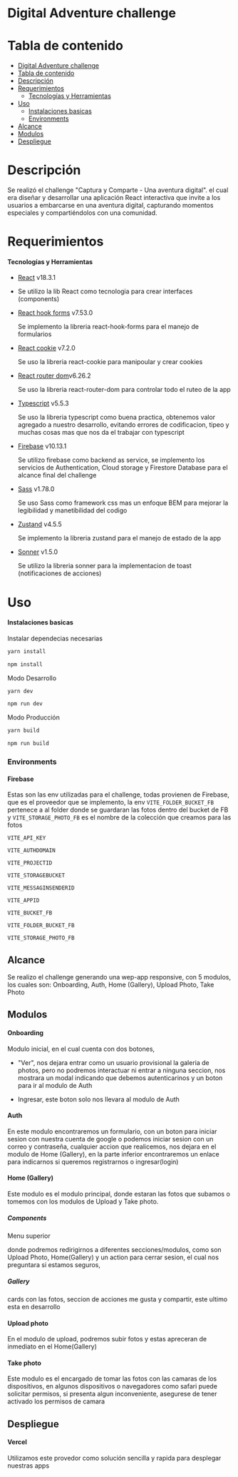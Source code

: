 # Digital Adventure challenge

# Tabla de contenido

- [Digital Adventure challenge](#Digital-Adventure-challenge)
- [Tabla de contenido](#Tabla-de-contenido)
- [Descripción](#Descripción)
- [Requerimientos](#Requerimientos)
  - [Tecnologías y Herramientas](#Tecnologías-y-Herramientas)
- [Uso](#Uso)
  - [Instalaciones basicas](#Instalaciones-basicas)
  - [Environments](#Environments)
- [Alcance](#Alcance)
- [Modulos](#Modulos)
- [Despliegue](#Despliegue)
    


# Descripción
Se realizó el challenge "Captura y Comparte - Una aventura digital".
el cual era diseñar y desarrollar una aplicación React interactiva que invite a los usuarios a embarcarse en una aventura digital, capturando momentos especiales y compartiéndolos con una comunidad.

# Requerimientos

#### Tecnologías y Herramientas

  - <a href="http://nodejs.org" target="_blank">React</a> v18.3.1
  - 
    Se utilizo la lib React como tecnologia para crear interfaces (components)

  - <a href="https://react-hook-form.com/" target="_blank">React hook forms</a> v7.53.0

    Se implemento la libreria react-hook-forms para el manejo de formularios

  - <a href="https://www.npmjs.com/package/react-cookie" target="_blank">React cookie</a> v7.2.0

    Se uso la libreria react-cookie para manipoular y crear cookies

  - <a href="https://reactrouter.com/en/main" target="_blank">React router dom</a>v6.26.2

    Se uso la libreria react-router-dom para controlar todo el ruteo de la app

  - <a href="https://www.typescriptlang.org/" target="_blank">Typescript</a> v5.5.3

    Se uso la libreria typescript como buena practica, obtenemos valor agregado a nuestro desarrollo, evitando errores de codificacion, tipeo y muchas cosas mas que nos da el trabajar con typescript

  - <a href="https://firebase.google.com/?hl=es-419" target="_blank">Firebase</a> v10.13.1

    Se utilizo firebase como backend as service, se implemento los servicios de Authentication, Cloud storage y Firestore Database para el alcance final del challenge

  - <a href="https://sass-lang.com/" target="_blank">Sass</a> v1.78.0

    Se uso Sass como framework css mas un enfoque BEM para mejorar la legibilidad y manetibilidad del codigo

  - <a href="https://zustand-demo.pmnd.rs/" target="_blank">Zustand</a> v4.5.5

    Se implemento la libreria zustand para el manejo de estado de la app

  - <a href="https://sonner.emilkowal.ski" target="_blank">Sonner</a> v1.5.0

    Se utilizo la libreria sonner para la implementacion de toast (notificaciones de acciones) 

# Uso

#### Instalaciones basicas

Instalar dependecias necesarias

```bash
yarn install
```

```bash
npm install
```

Modo Desarrollo

```bash
yarn dev
```

```bash
npm run dev
```

Modo Producción

```bash
yarn build
```

```bash
npm run build
```
### Environments

#### Firebase
Estas son las env utilizadas para el challenge, todas provienen de Firebase, que es el proveedor que se implemento, la env `VITE_FOLDER_BUCKET_FB` pertenece a al folder donde se guardaran las fotos dentro del bucket de FB y `VITE_STORAGE_PHOTO_FB` es el nombre de la colección que creamos para las fotos

`VITE_API_KEY`

`VITE_AUTHDOMAIN`

`VITE_PROJECTID`

`VITE_STORAGEBUCKET`

`VITE_MESSAGINSENDERID`

`VITE_APPID`

`VITE_BUCKET_FB`

`VITE_FOLDER_BUCKET_FB`

`VITE_STORAGE_PHOTO_FB`


## Alcance
Se realizo el challenge generando una wep-app responsive, con 5 modulos, los cuales son: Onboarding, Auth, Home (Gallery), Upload Photo, Take Photo

## Modulos

#### Onboarding
  
  Modulo inicial, en el cual cuenta con dos botones,

  - "Ver", nos dejara entrar como un usuario provisional la galeria de photos, pero no podremos
    interactuar ni entrar a ninguna seccion, nos mostrara un modal indicando que debemos autenticarinos y un boton para ir al modulo de Auth

  - Ingresar, este boton solo nos llevara al modulo de Auth

#### Auth
  
  En este modulo encontraremos un formulario, con un boton para iniciar sesion con nuestra cuenta de google o podemos iniciar sesion con un correo y contraseña, cualquier accion que realicemos, nos dejara en el modulo de Home (Gallery), en la parte inferior encontraremos un enlace para indicarnos si queremos registrarnos o ingresar(login)

#### Home (Gallery)

  Este modulo es el modulo principal, donde estaran las fotos que subamos o tomemos con los modulos de Upload y Take photo.
  
  ##### Components 
  Menu superior 
  
  donde podremos redirigirnos a diferentes secciones/modulos, como son Upload Photo, Home(Gallery) y un action para cerrar sesion, el cual nos preguntara si estamos seguros,

  ##### Gallery 
  
  cards con las fotos, seccion de acciones me gusta y compartir, este ultimo esta en desarrollo

#### Upload photo

  En el modulo de upload, podremos subir fotos y estas apreceran de inmediato en el Home(Gallery)

#### Take photo

  Este modulo es el encargado de tomar las fotos con las camaras de los dispositivos, en algunos dispositivos o navegadores como safari puede solicitar permisos, si presenta algun inconveniente, asegurese de tener activado los permisos de camara


## Despliegue
#### Vercel
  Utilizamos este provedor como solución sencilla y rapida para desplegar nuestras apps

